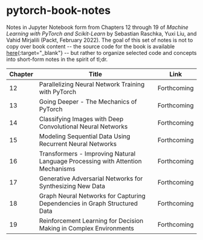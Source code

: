 # pytorch-book-notes

Notes in Jupyter Notebook form from Chapters 12 through 19 of *Machine Learning with PyTorch and Scikit-Learn* by Sebastian Raschka, Yuxi Liu, and Vahid Mirjalili (Packt, February 2022). The goal of this set of notes is not to copy over book content -- the source code for the book is available [here](https://github.com/rasbt/machine-learning-book){:target="_blank"} -- but rather to organize selected code and concepts into short-form notes in the spirit of tl;dr.

| Chapter | Title | Link |
| --- | --- | --- |
| 12 | Parallelizing Neural Network Training with PyTorch | Forthcoming |
| 13 | Going Deeper - The Mechanics of PyTorch | Forthcoming |
| 14 | Classifying Images with Deep Convolutional Neural Networks | Forthcoming |
| 15 | Modeling Sequential Data Using Recurrent Neural Networks | Forthcoming |
| 16 | Transformers - Improving Natural Language Processing with Attention Mechanisms | Forthcoming |
| 17 | Generative Adversarial Networks for Synthesizing New Data | Forthcoming |
| 18 | Graph Neural Networks for Capturing Dependencies in Graph Structured Data | Forthcoming |
| 19 | Reinforcement Learning for Decision Making in Complex Environments | Forthcoming |
